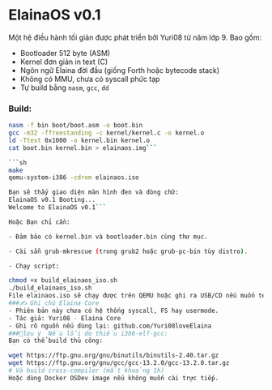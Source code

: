 # ElainaOS v0.1 

Một hệ điều hành tối giản được phát triển bởi Yuri08 từ năm lớp 9. Bao gồm:

- Bootloader 512 byte (ASM)
- Kernel đơn giản in text (C)
- Ngôn ngữ Elaina đời đầu (giống Forth hoặc bytecode stack)
- Không có MMU, chưa có syscall phức tạp
- Tự build bằng `nasm`, `gcc`, `dd`

### Build:
```sh
nasm -f bin boot/boot.asm -o boot.bin
gcc -m32 -ffreestanding -c kernel/kernel.c -o kernel.o
ld -Ttext 0x1000 -o kernel.bin kernel.o
cat boot.bin kernel.bin > elainaos.img```

```sh
make
qemu-system-i386 -cdrom elainaos.iso

Bạn sẽ thấy giao diện màn hình đen và dòng chữ:
ElainaOS v0.1 Booting...
Welcome to ElainaOS v0.1```

Hoặc Bạn chỉ cần:

- Đảm bảo có kernel.bin và bootloader.bin cùng thư mục.

- Cài sẵn grub-mkrescue (trong grub2 hoặc grub-pc-bin tùy distro).

- Chạy script:

chmod +x build_elainaos_iso.sh
./build_elainaos_iso.sh
File elainaos.iso sẽ chạy được trên QEMU hoặc ghi ra USB/CD nếu muốn test thật.
###✍️ Ghi chú Elaina Core
- Phiên bản này chưa có hệ thống syscall, FS hay usermode.
- Tác giả: Yuri08 - Elaina Core
- Ghi rõ nguồn nếu dùng lại: github.com/Yuri08loveElaina
###🔁lưu ý  Nếu lỗi do thiếu i386-elf-gcc:
Bạn có thể build thủ công:

wget https://ftp.gnu.org/gnu/binutils/binutils-2.40.tar.gz
wget https://ftp.gnu.org/gnu/gcc/gcc-13.2.0/gcc-13.2.0.tar.gz
# Và build cross-compiler (mất khoảng 1h)
Hoặc dùng Docker OSDev image nếu không muốn cài trực tiếp.
